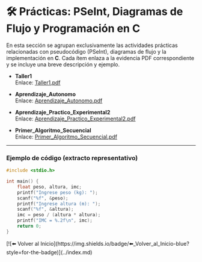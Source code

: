 # 🛠️ Prácticas: PSeInt, Diagramas de Flujo y Programación en C

En esta sección se agrupan exclusivamente las actividades prácticas relacionadas con pseudocódigo (PSeInt), diagramas de flujo y la implementación en **C**. Cada ítem enlaza a la evidencia PDF correspondiente y se incluye una breve descripción y ejemplo.

- **Taller1**  
  Enlace: [Taller1.pdf](./../Evidencias/Taller1.pdf)

- **Aprendizaje_Autonomo**  
  Enlace: [Aprendizaje_Autonomo.pdf](./../Evidencias/Aprendizaje_Autonomo.pdf)

- **Aprendizaje_Practico_Experimental2**  
  Enlace: [Aprendizaje_Practico_Experimental2.pdf](./../Evidencias/Aprendizaje_Practico_Experimental2.pdf)

- **Primer_Algoritmo_Secuencial**  
  Enlace: [Primer_Algoritmo_Secuencial.pdf](./../Evidencias/Primer_Algoritmo_Secuencial.pdf)


---

### Ejemplo de código (extracto representativo)

```c
#include <stdio.h>

int main() {
    float peso, altura, imc;
    printf("Ingrese peso (kg): ");
    scanf("%f", &peso);
    printf("Ingrese altura (m): ");
    scanf("%f", &altura);
    imc = peso / (altura * altura);
    printf("IMC = %.2f\n", imc);
    return 0;
}
```

<div align="left">
[![⬅️ Volver al Inicio](https://img.shields.io/badge/⬅️_Volver_al_Inicio-blue?style=for-the-badge)](../index.md)
</div>
